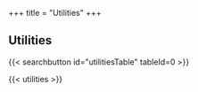 +++
title = "Utilities"
+++

## Utilities

{{< searchbutton id="utilitiesTable" tableId=0 >}}

{{< utilities >}}